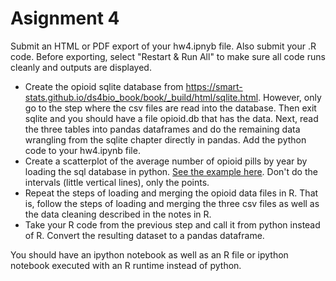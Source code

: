# Asignment 4
Submit an HTML or PDF export of your hw4.ipnyb file. Also submit your .R code. Before exporting, select "Restart & Run All" to make sure all code runs cleanly and outputs are displayed.

* Create the opioid sqlite database from https://smart-stats.github.io/ds4bio_book/book/_build/html/sqlite.html. However, only go to the step where the csv files are read into the database. Then exit sqlite and you should have a file opioid.db that has the data. Next, read the three tables into pandas dataframes and do the remaining data wrangling from the sqlite chapter directly in pandas. Add the python code to your hw4.ipynb file.
* Create a scatterplot of the average number of opioid pills by year by loading the sql database in python. [See the example here](https://www.opencasestudies.org/ocs-bp-opioid-rural-urban/#Data_Import). Don't do the intervals (little vertical lines), only the points.
* Repeat the steps of loading and merging the opioid data files in R. That is, follow the steps of loading and merging the three csv files as well as the data cleaning described in the notes in R.
* Take your R code from the previous step and call it from python instead of R. Convert the resulting dataset to a pandas dataframe.

You should have an ipython notebook as well as an R file or ipython notebook executed with an R runtime instead of python.
